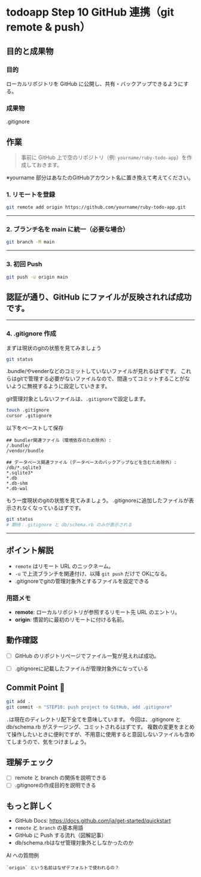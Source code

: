 # todoapp Step 10 GitHub 連携（git remote & push）

## 目的と成果物

### 目的
ローカルリポジトリを GitHub に公開し、共有・バックアップできるようにする。

### 成果物
.gitignore


## 作業
> 事前に GitHub 上で空のリポジトリ（例: `yourname/ruby-todo-app`）を作成しておきます。

※yourname 部分はあなたのGitHubアカウント名に置き換えて考えてください。

### 1. リモートを登録
```bash
git remote add origin https://github.com/yourname/ruby-todo-app.git
```

---

### 2. ブランチ名を main に統一（必要な場合）
```bash
git branch -M main
```

---

### 3. 初回 Push
```bash
git push -u origin main
```
認証が通り、GitHub にファイルが反映されれば成功です。
---

---

### 4. .gitignore 作成

まずは現状のgitの状態を見てみましょう
```bash
git status
```
.bundle/やvenderなどのコミットしていないファイルが見れるはずです。
これらはgitで管理する必要がないファイルなので、間違ってコミットすることがないように無視するように設定していきます。

git管理対象としないファイルは、`.gitignore`で設定します。

```bash
touch .gitignore
cursor .gitignore
```

以下をペーストして保存

```.gitignore
## bundler関連ファイル（環境依存のため除外）:
/.bundle/
/vendor/bundle

## データベース関連ファイル（データベースのバックアップなどを含むため除外）:
/db/*.sqlite3
*.sqlite3*
*.db
*.db-shm
*.db-wal

```

もう一度現状のgitの状態を見てみましょう。
.gitignoreに追加したファイルが表示されなくなっているはずです。

```bash
git status
# 期待：.gitignore と db/schema.rb のみが表示される
```

---


## ポイント解説
- `remote` はリモート URL のニックネーム。
- `-u` で上流ブランチを関連付け、以降 `git push` だけで OKになる。
- .gitignoreでgitの管理対象外とするファイルを設定できる

### 用語メモ
- **remote**: ローカルリポジトリが参照するリモート先 URL のエントリ。
- **origin**: 慣習的に最初のリモートに付ける名前。

## 動作確認
- [ ] GitHub のリポジトリページでファイル一覧が見えれば成功。
- [ ] .gitignoreに記載したファイルが管理対象外になっている


## Commit Point 🚩
```bash
git add .
git commit -m "STEP10: push project to GitHub, add .gitignore"
```

`.`は現在のディレクトリ配下全てを意味しています。
今回は、.gitignore と db/schema.rb がステージング、コミットされるはずです。
複数の変更をまとめて操作したいときに便利ですが、不用意に使用すると意図しないファイルも含めてしまうので、気をつけましょう。

## 理解チェック
- [ ] remote と branch の関係を説明できる
- [ ] .gitignoreの作成目的を説明できる

## もっと詳しく

- GitHub Docs: https://docs.github.com/ja/get-started/quickstart
- `remote` と `branch` の基本用語
- GitHub に Push する流れ（図解記事）
- db/schema.rbはなぜ管理対象外としなかったのか

AI への質問例
```
`origin` という名前はなぜデフォルトで使われるの？
``` 